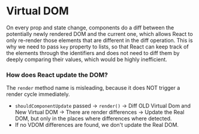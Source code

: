 # Virtual DOM

On every prop and state change, components do a diff between the potentially newly rendered DOM and the current one, which allows React to only re-render those elements that are different in the diff operation. This is why we need to pass `key` property to lists, so that React can keep track of the elements through the identifiers and does not need to diff them by deeply comparing their values, which would be highly inefficient.

### How does React update the DOM?
The `render` method name is misleading, because it does NOT trigger a render cycle immediately.
* `shouldComponentUpdate` passed -> `render()` -> Diff OLD Virtual Dom and New Virtual DOM -> There are render differences -> Update the Real DOM, but only in the places where differences where detected.
* If no VDOM differences are found, we don't update the Real DOM.